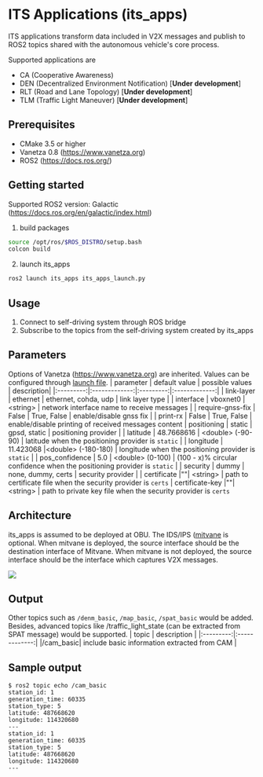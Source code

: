 # ITS Applications (its_apps)
ITS applications transform data included in V2X messages and publish to ROS2 topics shared with the autonomous vehicle's core process. 

Supported applications are
- CA (Cooperative Awareness)
- DEN (Decentralized Environment Notification) \[**Under development**\]
- RLT (Road and Lane Topology) \[**Under development**\]
- TLM (Traffic Light Maneuver) \[**Under development**\]

## Prerequisites
- CMake 3.5 or higher
- Vanetza 0.8 (https://www.vanetza.org)
- ROS2 (https://docs.ros.org/)

## Getting started
Supported ROS2 version: Galactic (https://docs.ros.org/en/galactic/index.html)
1. build packages
```bash
source /opt/ros/$ROS_DISTRO/setup.bash
colcon build
```

2. launch its_apps
```bash
ros2 launch its_apps its_apps_launch.py 
```
## Usage
1. Connect to self-driving system through ROS bridge
2. Subscribe to the topics from the self-driving system created by its_apps 

## Parameters
Options of Vanetza (https://www.vanetza.org) are inherited.
Values can be configured through [launch file](https://github.com/camsenec/its_apps/blob/master/its_apps/launch/its_apps_launch.py). 
| parameter | default value | possible values | description|
|:---------:|:-------------:|:---------:|:-------------:|
| link-layer | ethernet | ethernet, cohda, udp | link layer type |
| interface  | vboxnet0 | \<string\> | network interface name to receive messages |
| require-gnss-fix | False | True, False | enable/disable gnss fix |
| print-rx | False | True, False | enable/disable printing of received messages content
| positioning | static | gpsd, static | positioning provider |
| latitude | 48.7668616 | \<double\> (-90-90)  | latitude when the positioning provider is `static` |
| longitude | 11.423068  |\<double\> (-180-180) | longitude when the positioning provider is `static` |
| pos_confidence | 5.0  | \<double\> (0-100) | (100 - x)% circular confidence when the positioning provider is `static` | 
| security | dummy | none, dummy, certs | security provider |
| certificate |""| \<string\> | path to certificate file when the security provider is `certs`
| certificate-key |""| \<string\> | path to private key file when the security provider is `certs`

## Architecture
its_apps is assumed to be deployed at OBU. The IDS/IPS ([mitvane](https://github.com/camsenec/mitvane) is optional. When mitvane is deployed, the source interface should be the destination interface of Mitvane. When mitvane is not deployed, the source interface should be the interface which captures V2X messages. 

<img src=https://mitvane.s3.eu-north-1.amazonaws.com/its_apps.png>

## Output
Other topics such as `/denm_basic`, `/map_basic`, `/spat_basic` would be added.                     
Besides, advanced topics like /traffic_light_state (can be extracted from SPAT message) would be supported.
| topic | description |
|:---------:|:-------------:|
|/cam_basic| include basic information extracted from CAM |

## Sample output
```
$ ros2 topic echo /cam_basic 
station_id: 1
generation_time: 60335
station_type: 5
latitude: 487668620
longitude: 114320680
---
station_id: 1
generation_time: 60335
station_type: 5
latitude: 487668620
longitude: 114320680
---
```

